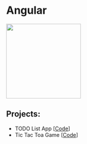 # Angular

<img src="https://user-images.githubusercontent.com/87442098/157200544-5d525dd4-443b-4a3f-afa2-0008dd26a1a1.png" width='200'>

<br/>

## Projects:
* TODO List App [[Code](https://github.com/marzfd/Angular/tree/main/angular-todo-list)]
* Tic Tac Toa Game [[Code](https://github.com/marzfd/Angular/tree/main/tic-tac-toe-app)]
